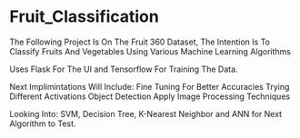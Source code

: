 # Fruit_Classification
The Following Project Is On The Fruit 360 Dataset, The Intention Is To Classify Fruits And Vegetables Using Various Machine Learning Algorithms

Uses Flask For The UI and Tensorflow For Training The Data.

Next Implimintations Will Include:
  Fine Tuning For Better Accuracies
  Trying Different Activations
  Object Detection
  Apply Image Processing Techniques

Looking Into: SVM, Decision Tree, K-Nearest Neighbor and ANN for Next Algorithm to Test.
